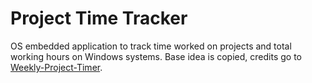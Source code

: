 # Project Time Tracker
OS embedded application to track time worked on projects and total working hours on Windows systems. Base idea is copied, credits go to [Weekly-Project-Timer](https://github.com/FabianPerl/Weekly-Project-Timer).
